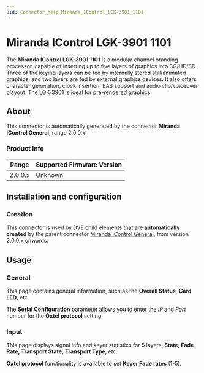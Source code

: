 ```yaml
---
uid: Connector_help_Miranda_IControl_LGK-3901_1101
---
```


# Miranda IControl LGK-3901 1101

The **Miranda IControl LGK-3901 1101** is a modular channel branding processor, capable of inserting up to five layers of graphics into 3G/HD/SD. Three of the keying layers can be fed by internally stored still/animated graphics, and two layers are fed by external graphics devices. It also offers character generation, clock insertion, EAS support and audio clip/voiceover playout. The LGK-3901 is ideal for pre-rendered graphics.

## About

This connector is automatically generated by the connector **Miranda IControl General**, range 2.0.0.x.

### Product Info

| Range | Supported Firmware Version |
|------------------|-----------------------------|
| 2.0.0.x          | Unknown                     |

## Installation and configuration

### Creation

This connector is used by DVE child elements that are **automatically created** by the parent connector [Miranda IControl General](xref:Connector_help_Miranda_IControl_General), from version 2.0.0.x onwards.

## Usage

### General

This page contains general information, such as the **Overall Status**, **Card LED**, etc.

The **Serial Configuration** parameter allows you to enter the *IP* and *Port* number for the **Oxtel protocol** setting.

### Input

This page displays signal info and keyer statistics for 5 layers: **State, Fade Rate, Transport State,** **Transport Type**, etc.

**Oxtel protocol** functionality is available to set **Keyer Fade rates** (1-5).

